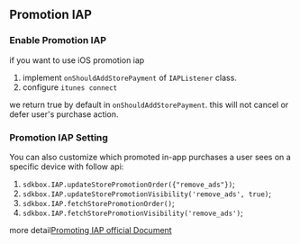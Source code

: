 
## Promotion IAP

### Enable Promotion IAP

if you want to use iOS promotion iap

1. implement `onShouldAddStorePayment` of `IAPListener` class.
2. configure `itunes connect`

we return true by default in `onShouldAddStorePayment`. this will not cancel or defer user's purchase action.

### Promotion IAP Setting

You can also customize which promoted in-app purchases a user sees on a specific device with follow api:

1. `sdkbox.IAP.updateStorePromotionOrder({"remove_ads"})`;
2. `sdkbox.IAP.updateStorePromotionVisibility('remove_ads', true)`;
3. `sdkbox.IAP.fetchStorePromotionOrder()`;
4. `sdkbox.IAP.fetchStorePromotionVisibility('remove_ads')`;

more detail[Promoting IAP official Document](https://developer.apple.com/library/content/documentation/NetworkingInternet/Conceptual/StoreKitGuide/PromotingIn-AppPurchases/PromotingIn-AppPurchases.html)

